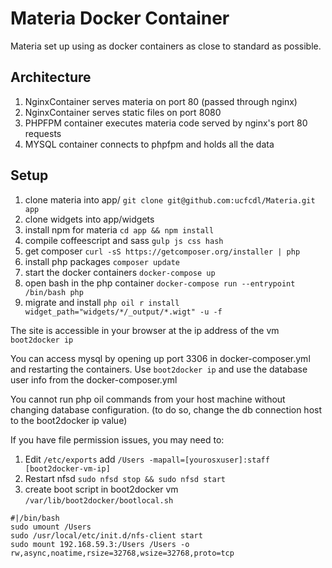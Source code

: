# Materia Docker Container

Materia set up using as docker containers as close to standard as possible.

## Architecture

 1. NginxContainer serves materia on port 80 (passed through nginx)
 2. NginxContainer serves static files on port 8080
 3. PHPFPM container executes materia code served by nginx's port 80 requests
 4. MYSQL container connects to phpfpm and holds all the data

## Setup

1. clone materia into app/ `git clone git@github.com:ucfcdl/Materia.git app`
2. clone widgets into app/widgets
3. install npm for materia `cd app && npm install`
4. compile coffeescript and sass `gulp js css hash`
5. get composer `curl -sS https://getcomposer.org/installer | php`
6. install php packages `composer update`
7. start the docker containers `docker-compose up`
8. open bash in the php container `docker-compose run --entrypoint /bin/bash php`
9. migrate and install `php oil r install widget_path="widgets/*/_output/*.wigt" -u -f`

The site is accessible in your browser at the ip address of the vm `boot2docker ip`

You can access mysql by opening up port 3306 in docker-composer.yml and restarting the containers. Use `boot2docker ip` and use the database user info from the docker-composer.yml

You cannot run php oil commands from your host machine without changing database configuration.  (to do so, change the db connection host to the boot2docker ip value)

If you have file permission issues, you may need to:

1. Edit `/etc/exports` add `/Users -mapall=[yourosxuser]:staff [boot2docker-vm-ip]`
2. Restart nfsd `sudo nfsd stop && sudo nfsd start`
3. create boot script in boot2docker vm `/var/lib/boot2docker/bootlocal.sh`
```
#|/bin/bash
sudo umount /Users
sudo /usr/local/etc/init.d/nfs-client start
sudo mount 192.168.59.3:/Users /Users -o rw,async,noatime,rsize=32768,wsize=32768,proto=tcp
```